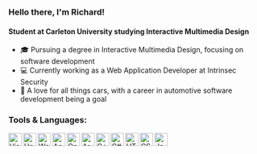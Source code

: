### Hello there, I'm Richard!
#### Student at Carleton University studying Interactive Multimedia Design

- :mortar_board: Pursuing a degree in Interactive Multimedia Design, focusing on software development
- :computer: Currently working as a Web Application Developer at Intrinsec Security
- :wrench: A love for all things cars, with a career in automotive software development being a goal

### Tools & Languages:
<img align="left" alt="Visual Studio Code" width="26px" src="https://github.com/TheOtowngman/TheOtowngman/blob/master/images/vsc.png"/>
<img align="left" alt="Unity" width="26px" src="https://github.com/TheOtowngman/TheOtowngman/blob/master/images/unity.png"/>
<img align="left" alt="Wordpress" width="26px" src="https://github.com/TheOtowngman/TheOtowngman/blob/master/images/wordpress.png"/>
<img align="left" alt="Android" width="26px" src="https://github.com/TheOtowngman/TheOtowngman/blob/master/images/android.png"/>
<img align="left" alt="OpenFrameworks" width="26px" src="https://github.com/TheOtowngman/TheOtowngman/blob/master/images/openframeworks.png"/>
<img align="left" alt="Arduino" width="26px" src="https://github.com/TheOtowngman/TheOtowngman/blob/master/images/arduino.png"/>
<img align="left" alt="C++" width="26px" src="https://github.com/TheOtowngman/TheOtowngman/blob/master/images/cpp.png"/>
<img align="left" alt="C#" width="26px" src="https://github.com/TheOtowngman/TheOtowngman/blob/master/images/csharp.png"/>
<img align="left" alt="HTML5" width="26px" src="https://github.com/TheOtowngman/TheOtowngman/blob/master/images/html.png"/>
<img align="left" alt="CSS3" width="26px" src="https://github.com/TheOtowngman/TheOtowngman/blob/master/images/css.png"/>
<img align="left" alt="JavaScript" width="26px" src="https://github.com/TheOtowngman/TheOtowngman/blob/master/images/js.png"/>